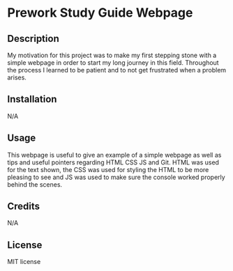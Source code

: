 # Prework Study Guide Webpage

## Description

My motivation for this project was to make my first stepping stone with a simple webpage in order to start my long journey in this field. Throughout the process I learned to be patient and to not get frustrated when a problem arises. 

## Installation

N/A

## Usage

This webpage is useful to give an example of a simple webpage as well as tips and useful pointers regarding HTML CSS JS and Git. HTML was used for the text shown, the CSS was used for styling the HTML to be more pleasing to see and JS was used to make sure the console worked properly behind the scenes. 


## Credits

N/A

## License

MIT license
